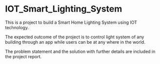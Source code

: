 # IOT_Smart_Lighting_System

This is a project to build a Smart Home Lighting System using IOT technology.

The expected outcome of the project is to control light system of any building through an app while users can be at any where in the world.

The problem statement and the solution with further details are included in the project report.
